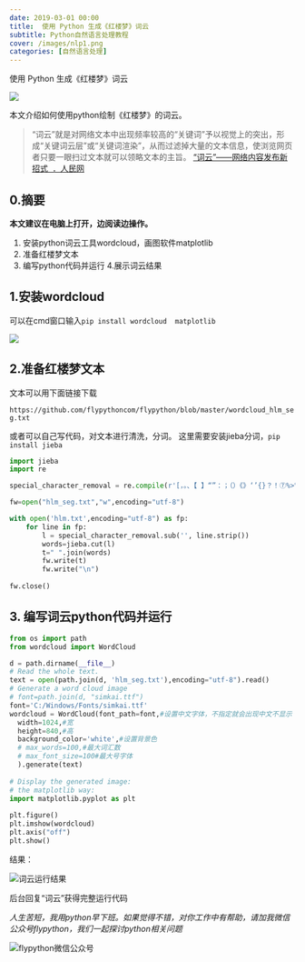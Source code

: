 ```yaml
---
date: 2019-03-01 00:00
title:  使用 Python 生成《红楼梦》词云
subtitle: Python自然语言处理教程
cover: /images/nlp1.png
categories: [自然语言处理]
---
```



使用 Python 生成《红楼梦》词云

![](http://jcjview.github.io/img/1210058744_15500375990201n.jpg)


本文介绍如何使用python绘制《红楼梦》的词云。

>“词云”就是对网络文本中出现频率较高的“关键词”予以视觉上的突出，形成“关键词云层”或“关键词渲染”，从而过滤掉大量的文本信息，使浏览网页者只要一眼扫过文本就可以领略文本的主旨。
>[“词云”——网络内容发布新招式  ．人民网](http://media.people.com.cn/GB/22100/61748/61749/4281906.html)


## 0.摘要

**本文建议在电脑上打开，边阅读边操作。**

1. 安装python词云工具wordcloud，画图软件matplotlib
2. 准备红楼梦文本
3. 编写python代码并运行
4.展示词云结果

## 1.安装wordcloud


可以在cmd窗口输入```pip install wordcloud  matplotlib```

![](http://jcjview.github.io/img/wordcloud001.png)


## 2.准备红楼梦文本

文本可以用下面链接下载


`https://github.com/flypythoncom/flypython/blob/master/wordcloud_hlm_seg.txt`

或者可以自己写代码，对文本进行清洗，分词。
这里需要安装jieba分词，`pip install jieba`
``` python
import jieba
import re

special_character_removal = re.compile(r'[，。、【 】“”：；（）《》‘’{}？！⑦%>℃.^-——=&#@￥『』]', re.IGNORECASE)

fw=open("hlm_seg.txt","w",encoding="utf-8")

with open('hlm.txt',encoding="utf-8") as fp:
    for line in fp:
        l = special_character_removal.sub('', line.strip())
        words=jieba.cut(l)
        t=" ".join(words)
        fw.write(t)
        fw.write("\n")
 
fw.close()

```


## 3. 编写词云python代码并运行

```python
from os import path  
from wordcloud import WordCloud

d = path.dirname(__file__)  
# Read the whole text.  
text = open(path.join(d, 'hlm_seg.txt'),encoding="utf-8").read()  
# Generate a word cloud image  
# font=path.join(d, "simkai.ttf")  
font='C:/Windows/Fonts/simkai.ttf'  
wordcloud = WordCloud(font_path=font,#设置中文字体，不指定就会出现中文不显示  
  width=1024,#宽  
  height=840,#高  
  background_color='white',#设置背景色   
  # max_words=100,#最大词汇数  
  # max_font_size=100#最大号字体  
  ).generate(text)  
  
# Display the generated image:  
# the matplotlib way:  
import matplotlib.pyplot as plt  
  
plt.figure()  
plt.imshow(wordcloud)  
plt.axis("off")  
plt.show()

```

结果：

![词云运行结果](
http://jcjview.github.io/img/Figure_1.png)



后台回复“词云”获得完整运行代码


*人生苦短，我用python早下班。如果觉得不错，对你工作中有帮助，请加我微信公众号flypython，我们一起探讨python相关问题*

  ![flypython微信公众号](https://flypython.com/images/wechat.png)